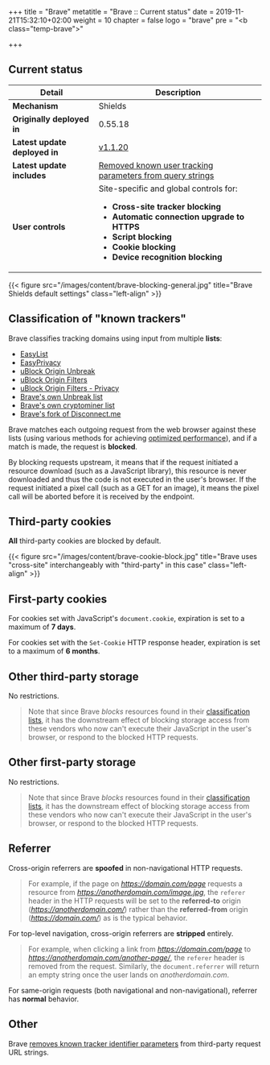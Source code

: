 +++
title = "Brave"
metatitle = "Brave :: Current status"
date = 2019-11-21T15:32:10+02:00
weight = 10
chapter = false
logo = "brave"
pre = "<b class=\"temp-brave\"></b>"

+++
## Current status

| Detail                          | Description                                                  |
| ----------------------------- | ------------------------------------------------------------ |
| **Mechanism**                 | Shields                                                      |
| **Originally deployed in**    | 0.55.18                                                      |
| **Latest update deployed in** | [v1.1.20](https://brave.com/latest/)                         |
| **Latest update includes**    | [Removed known user tracking parameters from query strings](https://github.com/brave/brave-browser/issues/4239) |
| **User controls**             | Site-specific and global controls for: <ul><li>**Cross-site tracker blocking**</li><li>**Automatic connection upgrade to HTTPS**</li><li>**Script blocking**</li><li>**Cookie blocking**</li><li>**Device recognition blocking**</li> |

{{< figure src="/images/content/brave-blocking-general.jpg" title="Brave Shields default settings" class="left-align" >}}

## Classification of "known trackers"

Brave classifies tracking domains using input from multiple **lists**:

* [EasyList](https://easylist.to/easylist/easylist.txt)
* [EasyPrivacy](https://easylist.to/easylist/easyprivacy.txt)
* [uBlock Origin Unbreak](https://raw.githubusercontent.com/uBlockOrigin/uAssets/master/filters/unbreak.txt)
* [uBlock Origin Filters](https://raw.githubusercontent.com/uBlockOrigin/uAssets/master/filters/filters.txt)
* [uBlock Origin Filters - Privacy](https://raw.githubusercontent.com/uBlockOrigin/uAssets/master/filters/privacy.txt)
* [Brave's own Unbreak list](https://raw.githubusercontent.com/brave/adblock-lists/master/brave-unbreak.txt)
* [Brave's own cryptominer list](https://raw.githubusercontent.com/brave/adblock-lists/master/coin-miners.txt)
* [Brave's fork of Disconnect.me](https://raw.githubusercontent.com/brave/adblock-lists/master/brave-disconnect.txt)

Brave matches each outgoing request from the web browser against these lists (using various methods for achieving [optimized performance](https://brave.com/improved-ad-blocker-performance/)), and if a match is made, the request is **blocked**.

By blocking requests upstream, it means that if the request initiated a resource download (such as a JavaScript library), this resource is never downloaded and thus the code is not executed in the user's browser. If the request initiated a pixel call (such as a GET for an image), it means the pixel call will be aborted before it is received by the endpoint.

## Third-party cookies

**All** third-party cookies are blocked by default.

{{< figure src="/images/content/brave-cookie-block.jpg" title="Brave uses \"cross-site\" interchangeably with \"third-party\" in this case" class="left-align" >}}

## First-party cookies

For cookies set with JavaScript's `document.cookie`, expiration is set to a maximum of **7 days**.

For cookies set with the `Set-Cookie` HTTP response header, expiration is set to a maximum of **6 months**.

## Other third-party storage

No restrictions.

> Note that since Brave *blocks* resources found in their [classification lists](#classification-of-known-trackers), it has the downstream effect of blocking storage access from these vendors who now can't execute their JavaScript in the user's browser, or respond to the blocked HTTP requests.

## Other first-party storage

No restrictions.

> Note that since Brave *blocks* resources found in their [classification lists](#classification-of-known-trackers), it has the downstream effect of blocking storage access from these vendors who now can't execute their JavaScript in the user's browser, or respond to the blocked HTTP requests.

## Referrer

Cross-origin referrers are **spoofed** in non-navigational HTTP requests. 

> For example, if the page on *https://domain.com/page* requests a resource from *https://anotherdomain.com/image.jpg*, the `referer` header in the HTTP requests will be set to the **referred-to** origin (*https://anotherdomain.com/*) rather than the **referred-from** origin (*https://domain.com/*) as is the typical behavior.

For top-level navigation, cross-origin referrers are **stripped** entirely.

> For example, when clicking a link from *https://domain.com/page* to *https://anotherdomain.com/another-page/*, the `referer` header is removed from the request. Similarly, the `document.referrer` will return an empty string once the user lands on *anotherdomain.com*.

For same-origin requests (both navigational and non-navigational), referrer has **normal** behavior.

## Other

Brave [removes known tracker identifier parameters](https://github.com/brave/brave-browser/issues/4239) from third-party request URL strings. 